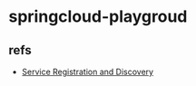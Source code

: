 # springcloud-playgroud



## refs
- [Service Registration and Discovery](https://spring.io/guides/gs/service-registration-and-discovery/)